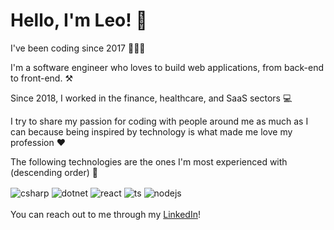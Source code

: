 # Hello, I'm Leo! 👋

I've been coding since 2017 👨🏻‍💻

I'm a software engineer who loves to build web applications, from back-end to front-end. ⚒️

Since 2018, I worked in the finance, healthcare, and SaaS sectors 💻

I try to share my passion for coding with people around me as much as I can because being inspired by technology is what made me love my profession ❤️

The following technologies are the ones I'm most experienced with (descending order) 💼

<div style="display: inline_block">
  <img align="center" alt="csharp" src="https://img.shields.io/badge/C%23-239120?style=for-the-badge&logo=c-sharp&logoColor=white" />
  <img align="center" alt="dotnet" src="https://img.shields.io/badge/.NET-5C2D91?style=for-the-badge&logo=.net&logoColor=white" />
  <img align="center" alt="react" src="https://img.shields.io/badge/React-20232A?style=for-the-badge&logo=react&logoColor=61DAFB" />
  <img align="center" alt="ts" src="https://img.shields.io/badge/TypeScript-007ACC?style=for-the-badge&logo=typescript&logoColor=white" />
  <img align="center" alt="nodejs" src="https://img.shields.io/badge/Node.js-43853D?style=for-the-badge&logo=node.js&logoColor=white" />
</div>
<br />
You can reach out to me through my <a href="https://www.linkedin.com/in/leoprietsch">LinkedIn</a>!
